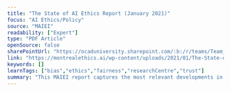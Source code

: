 ```yaml
---
title: "The State of AI Ethics Report (January 2021)"
focus: "AI Ethics/Policy"
source: "MAIEI"
readability: ["Expert"]
type: "PDF Article"
openSource: false
sharePointUrl: "https://ocaduniversity.sharepoint.com/:b:/r/teams/Team_WeCount/Shared%20Documents/Resources%20and%20Tools/Literature%20(curated)/The-State-of-AI-Ethics-Report-January-2021.pdf?csf=1&web=1&e=lVWGDW"
link: "https://montrealethics.ai/wp-content/uploads/2021/01/The-State-of-AI-Ethics-Report-January-2021.pdf"
keywords: []
learnTags: ["bias","ethics","fairness","researchCentre","trust"]
summary: "This MAIEI report captures the most relevant developments in AI ethics as of January 2021. "
---
```

